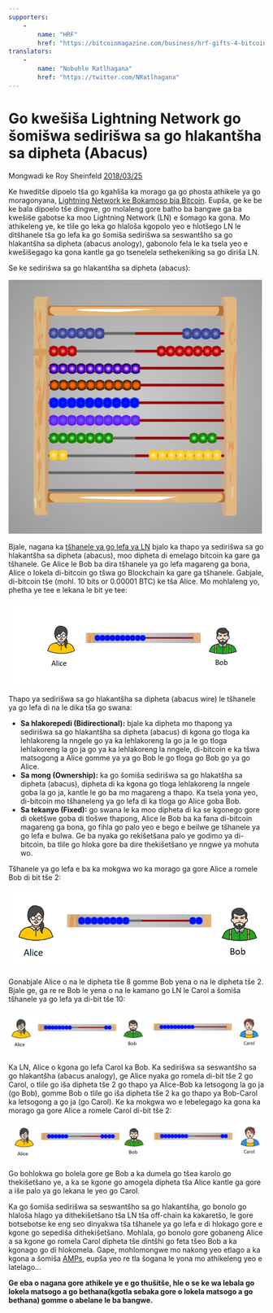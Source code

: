 ```yaml
---
supporters: 
    - 
        name: "HRF"
        href: "https://bitcoinmagazine.com/business/hrf-gifts-4-bitcoin-to-bitcoin-projects"
translators: 
    - 
        name: "Nobuhle Ratlhagana"
        href: "https://twitter.com/NRatlhagana"
---
```

# Go kwešiša Lightning Network go šomišwa sedirišwa sa go hlakantšha sa dipheta (Abacus)

Mongwadi ke Roy Sheinfeld [2018/03/25](https://medium.com/breez-technology/understanding-lightning-network-using-an-abacus-daad8dc4cf4bs)

<LanguageDropdown/>

Ke hweditše dipoelo tša go kgahliša ka morago ga go phosta athikele ya go moragonyana, [Lightning Network 
ke Bokamoso bja Bitcoin](https://medium.com/@kingonly/the-future-of-bitcoin-3187aefe2746). Eupša, ge ke be ke bala dipoelo tše dingwe, go molaleng gore batho ba 
bangwe ga ba kwešiše gabotse ka moo Lightning Network (LN) e šomago ka gona. Mo athikeleng ye, 
ke tlile go leka go hlaloša  kgopolo yeo e hlotšego LN le ditšhanele tša go lefa ka go šomiša sedirišwa 
sa seswantšho sa go hlakantšha sa dipheta (abacus anology), gabonolo fela le ka tsela yeo e 
kwešišegago ka gona kantle ga go tsenelela sethekeniking sa go diriša LN.

Se ke sedirišwa sa go hlakantšha sa dipheta (abacus): 

![](./abacus.png)

Bjale, nagana ka [tšhanele ya go lefa ya LN](https://cointelegraph.com/explained/lightning-network-explained#block-5) bjalo ka thapo ya sedirišwa sa go hlakantšha sa dipheta 
(abacus), moo dipheta di emelago bitcoin ka gare ga tšhanele. Ge Alice le Bob ba dira tšhanele ya go 
lefa magareng ga bona, Alice o lokela di-bitcoin go tšwa go Blockchain ka gare ga tšhanele. Gabjale, 
di-bitcoin tše (mohl. 10 bits or 0.00001 BTC) ke tša Alice. Mo mohlaleng yo, phetha ye tee e lekana le 
bit ye tee:

![](./alice-bob-1.png)

Thapo ya sedirišwa sa go hlakantšha sa dipheta (abacus wire) le tšhanele ya go lefa di na le dika tša 
go swana:

- **Sa hlakorepedi (Bidirectional):** bjale ka dipheta mo thapong ya sedirišwa sa go hlakantšha sa 
dipheta (abacus) di kgona go tloga ka lehlakoreng la nngele go ya ka lehlakoreng la go ja le go tloga 
lehlakoreng la go ja go ya ka lehlakoreng la nngele, di-bitcoin e ka tšwa matsogong a Alice gomme ya 
ya go Bob le go tloga go Bob go ya go Alice.  
- **Sa mong (Ownership):** ka go šomiša sedirišwa sa go hlakatšha sa dipheta (abacus), dipheta di ka 
kgona go tloga lehlakoreng la nngele goba la go ja, kantle le go ba mo magareng a thapo. Ka tsela 
yona yeo, di-bitcoin mo tšhaneleng ya go lefa di ka tloga go Alice goba Bob.   
- **Sa tekanyo (Fixed):** go swana le ka moo dipheta di ka se kgonego gore di oketšwe goba di tlošwe 
thapong, Alice le Bob ba ka fana di-bitcoin magareng ga bona, go fihla go palo yeo e bego e beilwe ge 
tšhanele ya go lefa e bulwa. Ge ba nyaka go rekišetšana palo ye godimo ya di-bitcoin, ba tlile go 
hloka gore ba dire thekišetšano ye nngwe ya mohuta wo.   

Tšhanele ya go lefa e ba ka mokgwa wo ka morago ga gore Alice a romele Bob di bit tše 2: 

![](./alice-bob-2.png)

Gonabjale Alice o na le dipheta tše 8 gomme Bob yena o na le dipheta tše 2. Bjale ge, ga re re Bob le 
yena o na le kamano go LN le Carol a šomiša tšhanele ya go lefa ya di-bit tše 10:  

![](./alice-bob-carol-1.png)

Ka LN, Alice o kgona go lefa Carol ka Bob. Ka sedirišwa sa seswantšho sa go hlakantšha (abacus 
analogy), ge Alice  nyaka go romela di-bit tše 2 go Carol, o tlile go iša dipheta tše 2 go thapo ya 
Alice-Bob ka letsogong la go ja (go Bob), gomme Bob o tlile go iša dipheta tše 2 ka go thapo ya 
Bob-Carol ka letsogong a go ja (go Carol). Ke ka mokgwa wo e lebelegago ka gona ka morago ga gore 
Alice a romele Carol di-bit tše 2: 

![](./alice-bob-carol-2.png)

Go bohlokwa go bolela gore ge Bob a ka dumela go tšea karolo go thekišetšano ye, a ka se kgone go 
amogela dipheta tša Alice kantle ga gore a iše palo ya go lekana le yeo go Carol.  

Ka go šomiša sedirišwa sa seswantšho sa go hlakantšha, go bonolo go hlaloša hlago ya 
dithekišetšano tša LN tša off-chain ka kakaretšo, le gore botsebotse ke eng seo dinyakwa tša 
tšhanele ya go lefa e di hlokago gore e kgone go sepediša dithekišetšano. Mohlala, go bonolo gore 
gobaneng Alice a sa kgone go romela Carol dipheta tše dintšhi go feta tšeo Bob a ka kgonago go di 
hlokomela. Gape, mohlomongwe mo nakong yeo etlago a ka kgona a šomiša [AMPs](https://bitcoinist.com/atomic-multi-path-help-bitcoin-become-formidable-payment-instrument/), eupša yeo re tla 
šogana le yona mo athikeleng yeo e latelago... 

**Ge eba o nagana gore athikele ye e go thušitše, hle o se ke wa lebala go lokela matsogo a go bethana(kgotla sebaka gore o lokela matsogo a go bethana) gomme o abelane le ba bangwe.**